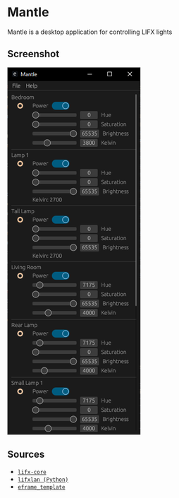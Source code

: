 # Mantle

Mantle is a desktop application for controlling LIFX lights

## Screenshot

![Mantle](res/screenshot.png)

## Sources

- [`lifx-core`](https://github.com/eminence/lifx)
- [`lifxlan (Python)`](https://github.com/mclarkk/lifxlan)
- [`eframe_template`](https://github.com/emilk/eframe_template)